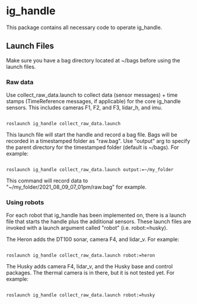 # ig_handle

This package contains all necessary code to operate ig_handle.

## Launch Files

Make sure you have a bag directory located at ~/bags before using the launch files.

### Raw data

Use collect_raw_data.launch to collect data (sensor messages) + time stamps (TimeReference messages, if applicable) for the core ig_handle sensors.  This includes cameras F1, F2, and F3, lidar_h, and imu.

```

roslaunch ig_handle collect_raw_data.launch

```

This launch file will start the handle and record a bag file. Bags will be recorded in a timestamped folder as "raw.bag". Use "output" arg to specify the parent directory for the timestamped folder (default is ~/bags). For example:

```

roslaunch ig_handle collect_raw_data.launch output:=~/my_folder

```

This command will record data to "~/my_folder/2021_08_09_07_01pm/raw.bag" for example.

### Using robots

For each robot that ig_handle has been implemented on, there is a launch file that starts the handle plus the additional sensors.  These launch files are invoked with a launch argument called "robot" (i.e. robot:=husky).

The Heron adds the DT100 sonar, camera F4, and lidar_v.  For example:

```

roslaunch ig_handle collect_raw_data.launch robot:=heron

```

The Husky adds camera F4, lidar_v, and the Husky base and control packages.  The thermal camera is in there, but it is not tested yet.  For example:

```

roslaunch ig_handle collect_raw_data.launch robot:=husky

```